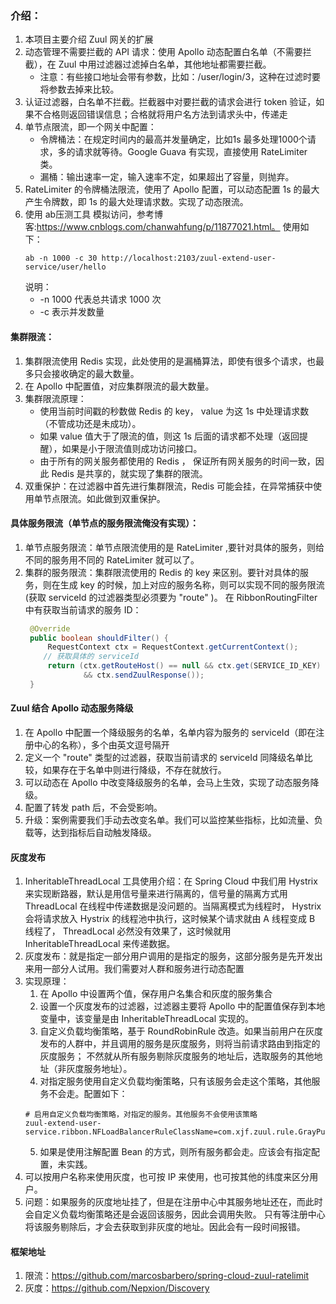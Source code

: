 ### 介绍：
1. 本项目主要介绍 Zuul 网关的扩展
2. 动态管理不需要拦截的 API 请求：使用 Apollo 动态配置白名单（不需要拦截），在 Zuul 中用过滤器过滤掉白名单，其他地址都需要拦截。
    - 注意：有些接口地址会带有参数，比如：/user/login/3，这种在过滤时要将参数去掉来比较。
3. 认证过滤器，白名单不拦截。拦截器中对要拦截的请求会进行 token 验证，如果不合格则返回错误信息；合格就将用户名方法到请求头中，传递走
4. 单节点限流，即一个网关中配置：
    - 令牌桶法：在规定时间内的最高并发量确定，比如1s 最多处理1000个请求，多的请求就等待。Google Guava 有实现，直接使用 RateLimiter 类。
    - 漏桶：输出速率一定，输入速率不定，如果超出了容量，则抛弃。
5. RateLimiter 的令牌桶法限流，使用了 Apollo 配置，可以动态配置 1s 的最大产生令牌数，即 1s 的最大处理请求数。实现了动态限流。
6. 使用 ab压测工具 模拟访问，参考博客:https://www.cnblogs.com/chanwahfung/p/11877021.html。 使用如下：
    ```jshelllanguage
    ab -n 1000 -c 30 http://localhost:2103/zuul-extend-user-service/user/hello
    ```
    说明：
    - -n 1000 代表总共请求 1000 次
    - -c 表示并发数量

#### 集群限流：
1. 集群限流使用 Redis 实现，此处使用的是漏桶算法，即使有很多个请求，也最多只会接收确定的最大数量。
2. 在 Apollo 中配置值，对应集群限流的最大数量。
3. 集群限流原理：
    - 使用当前时间戳的秒数做 Redis 的 key， value 为这 1s 中处理请求数（不管成功还是未成功）。
    - 如果 value 值大于了限流的值，则这 1s 后面的请求都不处理（返回提醒），如果是小于限流值则成功访问接口。
    - 由于所有的网关服务都使用的 Redis ， 保证所有网关服务的时间一致，因此 Redis 是共享的，就实现了集群的限流。
4. 双重保护：在过滤器中首先进行集群限流，Redis 可能会挂，在异常捕获中使用单节点限流。如此做到双重保护。

#### 具体服务限流（单节点的服务限流俺没有实现）：
1. 单节点服务限流：单节点限流使用的是 RateLimiter ,要针对具体的服务，则给不同的服务用不同的 RateLimiter 就可以了。
2. 集群的服务限流：集群限流使用的 Redis 的 key 来区别。要针对具体的服务，则在生成 key 的时候，加上对应的服务名称，则可以实现不同的服务限流
   (获取 serviceId 的过滤器类型必须要为 "route" )。
   在 RibbonRoutingFilter 中有获取当前请求的服务 ID：
   ```java
    @Override
    public boolean shouldFilter() {
        RequestContext ctx = RequestContext.getCurrentContext();
       // 获取具体的 serviceId
        return (ctx.getRouteHost() == null && ctx.get(SERVICE_ID_KEY) != null
                && ctx.sendZuulResponse());
    }
    ```
#### Zuul 结合 Apollo 动态服务降级
1. 在 Apollo 中配置一个降级服务的名单，名单内容为服务的 serviceId（即在注册中心的名称），多个由英文逗号隔开
2. 定义一个 "route" 类型的过滤器，获取当前请求的 serviceId 同降级名单比较，如果存在于名单中则进行降级，不存在就放行。
3. 可以动态在 Apollo 中改变降级服务的名单，会马上生效，实现了动态服务降级。
4. 配置了转发 path 后，不会受影响。
4. 升级：案例需要我们手动去改变名单。我们可以监控某些指标，比如流量、负载等，达到指标后自动触发降级。

#### 灰度发布
1. InheritableThreadLocal 工具使用介绍：在 Spring Cloud 中我们用 Hystrix 来实现断路器，默认是用信号量来进行隔离的，信号量的隔离方式用 ThreadLocal
   在线程中传递数据是没问题的。当隔离模式为线程时， Hystrix 会将请求放入 Hystrix 的线程池中执行，这时候某个请求就由 A 线程变成 B 线程了， ThreadLocal
   必然没有效果了，这时候就用 InheritableThreadLocal 来传递数据。
2. 灰度发布：就是指定一部分用户调用的是指定的服务，这部分服务是先开发出来用一部分人试用。我们需要对人群和服务进行动态配置
3. 实现原理：
    1. 在 Apollo 中设置两个值，保存用户名集合和灰度的服务集合
    2. 设置一个灰度发布的过滤器，过滤器主要将 Apollo 中的配置值保存到本地变量中，该变量是由 InheritableThreadLocal 实现的。
    3. 自定义负载均衡策略，基于 RoundRobinRule 改造。如果当前用户在灰度发布的人群中，并且调用的服务是灰度服务，则将当前请求路由到指定的灰度服务；
    不然就从所有服务剔除灰度服务的地址后，选取服务的其他地址（非灰度服务地址）。
    4. 对指定服务使用自定义负载均衡策略，只有该服务会走这个策略，其他服务不会走。配置如下：
    ```properties
    # 启用自定义负载均衡策略，对指定的服务。其他服务不会使用该策略
    zuul-extend-user-service.ribbon.NFLoadBalancerRuleClassName=com.xjf.zuul.rule.GrayPushRule
    ```
    5. 如果是使用注解配置 Bean 的方式，则所有服务都会走。应该会有指定配置，未实践。
4. 可以按用户名称来使用灰度，也可按 IP 来使用，也可按其他的纬度来区分用户。
5. 问题：如果服务的灰度地址挂了，但是在注册中心中其服务地址还在，而此时会自定义负载均衡策略还是会返回该服务，因此会调用失败。
   只有等注册中心将该服务剔除后，才会去获取到非灰度的地址。因此会有一段时间报错。

#### 框架地址
1. 限流：https://github.com/marcosbarbero/spring-cloud-zuul-ratelimit
2. 灰度：https://github.com/Nepxion/Discovery
